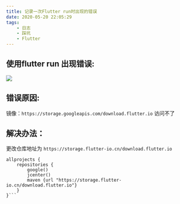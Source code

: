 ```yaml
---
title: 记录一次Flutter run时出现的错误
date: 2020-05-20 22:05:29
tags:
    - 日志
    - 踩坑
    - Flutter
---
```

## 使用flutter run 出现错误:

![](/images/flutter-run.png)

## 错误原因:
镜像：`https://storage.googleapis.com/download.flutter.io` 访问不了

## 解决办法：

更改仓库地址为 `https://storage.flutter-io.cn/download.flutter.io`

```
allprojects {
    repositories {
        google()
        jcenter()
        maven {url "https://storage.flutter-io.cn/download.flutter.io"}
    }
}```
